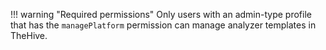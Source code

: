 !!! warning "Required permissions"
    Only users with an admin-type profile that has the `managePlatform` permission can manage analyzer templates in TheHive.